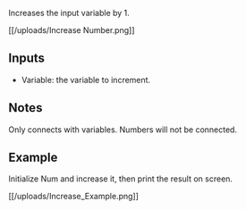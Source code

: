 Increases the input variable by 1.

[[/uploads/Increase Number.png]]

## Inputs

* Variable: the variable to increment.

## Notes

Only connects with variables. Numbers will not be connected.

## Example

Initialize Num and increase it, then print the result on screen.

[[/uploads/Increase_Example.png]]
